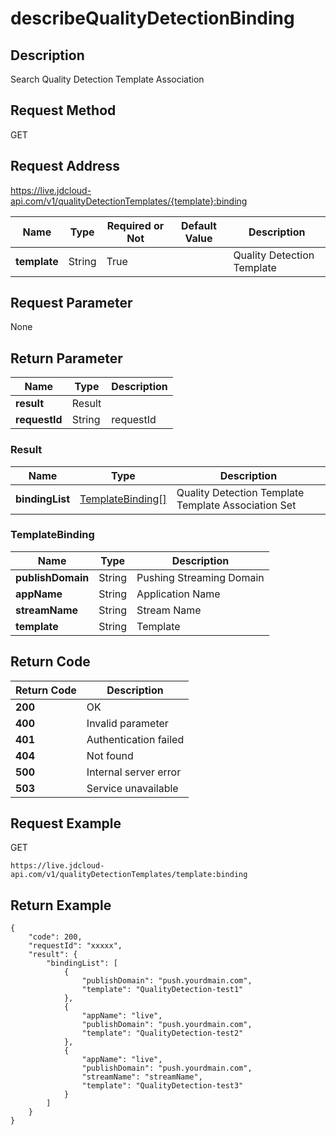 # describeQualityDetectionBinding


## Description
Search Quality Detection Template Association


## Request Method
GET

## Request Address
https://live.jdcloud-api.com/v1/qualityDetectionTemplates/{template}:binding

|Name|Type|Required or Not|Default Value|Description|
|---|---|---|---|---|
|**template**|String|True| |Quality Detection Template|

## Request Parameter
None


## Return Parameter
|Name|Type|Description|
|---|---|---|
|**result**|Result| |
|**requestId**|String|requestId|

### <a name="Result">Result</a>
|Name|Type|Description|
|---|---|---|
|**bindingList**|[TemplateBinding[]](#TemplateBinding)|Quality Detection Template Template Association Set|
### <a name="TemplateBinding">TemplateBinding</a>
|Name|Type|Description|
|---|---|---|
|**publishDomain**|String|Pushing Streaming Domain|
|**appName**|String|Application Name|
|**streamName**|String|Stream Name|
|**template**|String|Template|

## Return Code
|Return Code|Description|
|---|---|
|**200**|OK|
|**400**|Invalid parameter|
|**401**|Authentication failed|
|**404**|Not found|
|**500**|Internal server error|
|**503**|Service unavailable|

## Request Example

GET
```
https://live.jdcloud-api.com/v1/qualityDetectionTemplates/template:binding
```

## Return Example
```
{
    "code": 200, 
    "requestId": "xxxxx", 
    "result": {
        "bindingList": [
            {
                "publishDomain": "push.yourdmain.com", 
                "template": "QualityDetection-test1"
            }, 
            {
                "appName": "live", 
                "publishDomain": "push.yourdmain.com", 
                "template": "QualityDetection-test2"
            }, 
            {
                "appName": "live", 
                "publishDomain": "push.yourdmain.com", 
                "streamName": "streamName", 
                "template": "QualityDetection-test3"
            }
        ]
    }
}
```
